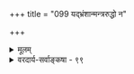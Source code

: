 +++
title = "099 यद्भ्रंशान्मन्त्ररुद्धो न"

+++
<details><summary>मूलम्</summary>

यद्भ्रंशान्मन्त्ररुद्धो न दहति दहनश्शक्तिरेषाऽस्तु सोऽयं हेतुर्मन्त्राद्यभावस्स च गत इति तद्धेत्वभावाददाहः ।  
शक्तेर्नाशे किमस्याः पुनरिह जनकं वृत्तिरोधस्तु युक्तो वह्नेरित्यादिघोषो विरमति विदिते शब्दतश्शक्तितत्त्वे ॥ ९९ ॥
</details>

<details><summary>वरदार्य-सर्वाङ्कषा - ९९</summary>

नैयायिकैरुक्तं शक्तिनिराकरणप्रकारमनूद्य समाधत्ते - यदित्यादि । **मन्त्ररुद्धः** = मन्त्रेण मणिविशेषेण 

9 

वा प्रतिरुद्धः **दहनः** = वह्निः **यद्मंशात्** = यस्यांशस्य भ्रंशात् न दहति एषा **शक्तिः** = शक्तिपदवाच्या अस्तु इति स्वमतम् । नैयायिकमतमनुवदति - सोऽयं मन्त्राद्यभाव एव **हेतुः** = दाहहेतुः । मन्त्रे सति स **च** = मन्त्राभावरूपो हेतुः **गतः** = अपगतः । इति **तद्धेत्वभावात्** = दाहहेतोः मन्त्राभावस्याभावात् **अदाहः** = दाहो न भवति । दाहो नाम रूपपरावृत्तिः, वेदना, पीडा वा । एवञ्च किमर्थमतिरिक्तशक्तिकल्पनम्? अतिरिक्तशक्तिकल्पनेऽतिक्केशोऽपि वर्तते । यतः मन्त्रादिना नाशे जाते, **पुनः** = मन्त्रनिवृत्त्यनन्तरम् **इह** = वह्नौ **अस्याः** = शक्तेः जनकं किम् ? मन्त्राभाव एव यदि कारणम्, तर्हि सः दाहं प्रत्येव कारणमस्तु - 'तद्धेतोरेव' इत्यादिन्यायात् । ननु शक्तिर्न नष्टा, किन्तु वर्तत एव तत्रैव, मन्त्रनिवृत्तौ पुनर्दाहं विदधातीति चेत् — **वृत्तिरोधस्तु** = दाहजनकत्वनिरोधस्तु **वह्नेः** = वह्नेरेव युक्तः, अतिरिक्तशक्तिं कल्पयित्वा, तन्निरोधकल्पनापेक्षया वह्निरेव मन्त्रयुक्तो दाहं न करोतीति कल्प्यताम्, अतिरिक्तशक्तिकल्पने तु " भक्षितेऽपि लशुने न शान्तो व्याधिः' इति स्यात् । इत्यादिरूपो घोषः न्यायकुसुमाञ्जलिवर्णितः, **शब्दतः** = श्रुतेरेव **शक्तितत्त्वे** = शक्त्याख्ये तत्त्वे **विदिते** = निश्चिते **विरमति** = स्वयं क्षिणोति । श्रुतिघोषस्य पुरतः युक्तिघोषः किं कुर्यात् ? 

पूर्वं यथा तथात्रापि विचारो नाति युज्यते । महात्मभिर्यदुक्तं तत् श्रोतव्यमनसूयुभिः ॥ ९९ ॥
</details>
